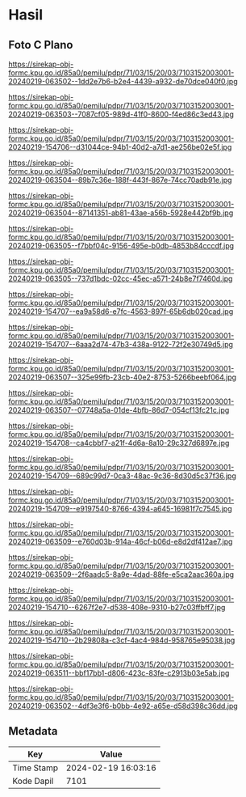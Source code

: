 # Hasil

## Foto C Plano

https://sirekap-obj-formc.kpu.go.id/85a0/pemilu/pdpr/71/03/15/20/03/7103152003001-20240219-063502--1dd2e7b6-b2e4-4439-a932-de70dce040f0.jpg

https://sirekap-obj-formc.kpu.go.id/85a0/pemilu/pdpr/71/03/15/20/03/7103152003001-20240219-063503--7087cf05-989d-41f0-8600-f4ed86c3ed43.jpg

https://sirekap-obj-formc.kpu.go.id/85a0/pemilu/pdpr/71/03/15/20/03/7103152003001-20240219-154706--d31044ce-94b1-40d2-a7d1-ae256be02e5f.jpg

https://sirekap-obj-formc.kpu.go.id/85a0/pemilu/pdpr/71/03/15/20/03/7103152003001-20240219-063504--89b7c36e-188f-443f-867e-74cc70adb91e.jpg

https://sirekap-obj-formc.kpu.go.id/85a0/pemilu/pdpr/71/03/15/20/03/7103152003001-20240219-063504--87141351-ab81-43ae-a56b-5928e442bf9b.jpg

https://sirekap-obj-formc.kpu.go.id/85a0/pemilu/pdpr/71/03/15/20/03/7103152003001-20240219-063505--f7bbf04c-9156-495e-b0db-4853b84cccdf.jpg

https://sirekap-obj-formc.kpu.go.id/85a0/pemilu/pdpr/71/03/15/20/03/7103152003001-20240219-063505--737d1bdc-02cc-45ec-a571-24b8e7f7460d.jpg

https://sirekap-obj-formc.kpu.go.id/85a0/pemilu/pdpr/71/03/15/20/03/7103152003001-20240219-154707--ea9a58d6-e7fc-4563-897f-65b6db020cad.jpg

https://sirekap-obj-formc.kpu.go.id/85a0/pemilu/pdpr/71/03/15/20/03/7103152003001-20240219-154707--6aaa2d74-47b3-438a-9122-72f2e30749d5.jpg

https://sirekap-obj-formc.kpu.go.id/85a0/pemilu/pdpr/71/03/15/20/03/7103152003001-20240219-063507--325e99fb-23cb-40e2-8753-5266beebf064.jpg

https://sirekap-obj-formc.kpu.go.id/85a0/pemilu/pdpr/71/03/15/20/03/7103152003001-20240219-063507--07748a5a-01de-4bfb-86d7-054cf13fc21c.jpg

https://sirekap-obj-formc.kpu.go.id/85a0/pemilu/pdpr/71/03/15/20/03/7103152003001-20240219-154708--ca4cbbf7-a21f-4d6a-8a10-29c327d6897e.jpg

https://sirekap-obj-formc.kpu.go.id/85a0/pemilu/pdpr/71/03/15/20/03/7103152003001-20240219-154709--689c99d7-0ca3-48ac-9c36-8d30d5c37f36.jpg

https://sirekap-obj-formc.kpu.go.id/85a0/pemilu/pdpr/71/03/15/20/03/7103152003001-20240219-154709--e9197540-8766-4394-a645-16981f7c7545.jpg

https://sirekap-obj-formc.kpu.go.id/85a0/pemilu/pdpr/71/03/15/20/03/7103152003001-20240219-063509--e760d03b-914a-46cf-b06d-e8d2df412ae7.jpg

https://sirekap-obj-formc.kpu.go.id/85a0/pemilu/pdpr/71/03/15/20/03/7103152003001-20240219-063509--2f6aadc5-8a9e-4dad-88fe-e5ca2aac360a.jpg

https://sirekap-obj-formc.kpu.go.id/85a0/pemilu/pdpr/71/03/15/20/03/7103152003001-20240219-154710--6267f2e7-d538-408e-9310-b27c03ffbff7.jpg

https://sirekap-obj-formc.kpu.go.id/85a0/pemilu/pdpr/71/03/15/20/03/7103152003001-20240219-154710--2b29808a-c3cf-4ac4-984d-958765e95038.jpg

https://sirekap-obj-formc.kpu.go.id/85a0/pemilu/pdpr/71/03/15/20/03/7103152003001-20240219-063511--bbf17bb1-d806-423c-83fe-c2913b03e5ab.jpg

https://sirekap-obj-formc.kpu.go.id/85a0/pemilu/pdpr/71/03/15/20/03/7103152003001-20240219-063502--4df3e3f6-b0bb-4e92-a65e-d58d398c36dd.jpg


## Metadata

| Key        | Value               |
| ---------- | ------------------- |
| Time Stamp | 2024-02-19 16:03:16 |
| Kode Dapil | 7101                |




